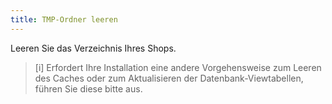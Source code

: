 ```yaml
---
title: TMP-Ordner leeren
---
```


Leeren Sie das Verzeichnis Ihres Shops. 

> [i] Erfordert Ihre Installation eine andere Vorgehensweise zum Leeren des Caches oder zum Aktualisieren der Datenbank-Viewtabellen, führen Sie diese bitte aus.
